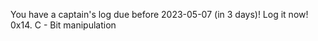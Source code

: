 
You have a captain's log due before 2023-05-07 (in 3 days)! Log it now!
0x14. C - Bit manipulation
